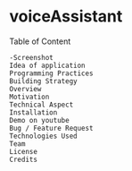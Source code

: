 # voiceAssistant
Table of Content

    -Screenshot
    Idea of application
    Programming Practices
    Building Strategy
    Overview
    Motivation
    Technical Aspect
    Installation
    Demo on youtube
    Bug / Feature Request
    Technologies Used
    Team
    License
    Credits

